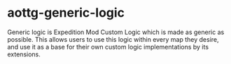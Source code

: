 # aottg-generic-logic
Generic logic is Expedition Mod Custom Logic which is made as generic as possible. This allows users to use this logic within every map they desire, and use it as a base for their own custom logic implementations by its extensions.

